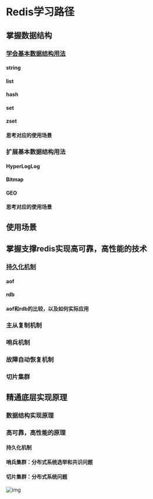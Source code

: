 # Redis学习路径

## 掌握数据结构

### [学会基本数据结构用法](https://ggball.top/pages/0d1608/)

#### string
#### list
#### hash
#### set
#### zset
#### 思考对应的使用场景

### 扩展基本数据结构用法
#### HyperLogLog
#### Bitmap
#### GEO
#### 思考对应的使用场景

## 使用场景

## 掌握支撑redis实现高可靠，高性能的技术
### [持久化机制](https://ggball.top/pages/039a2c/#aof%E6%9C%BA%E5%88%B6)
#### aof
#### rdb
#### aof和rdb的比较，以及如何实际应用

### 主从复制机制
### 哨兵机制
### 故障自动恢复机制
### 切片集群


## 精通底层实现原理
### 数据结构实现原理
### 高可靠，高性能的原理
#### 持久化机制
#### 哨兵集群：分布式系统选举和共识问题
#### 切片集群：分布式系统问题



![img](https://kaito-blog-1253469779.cos.ap-beijing.myqcloud.com/2020/09/15996549004998.jpg)



